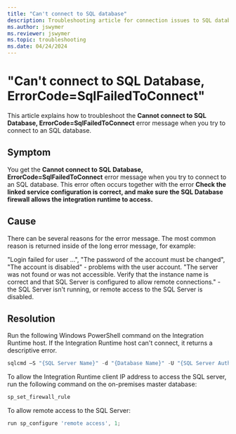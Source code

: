 ```yaml
---
title: "Can't connect to SQL database"
description: Troubleshooting article for connection issues to SQL database in Business Central cloud migration.
ms.author: jswymer 
ms.reviewer: jswymer 
ms.topic: troubleshooting 
ms.date: 04/24/2024
---
```


# "Can't connect to SQL Database, ErrorCode=SqlFailedToConnect"

This article explains how to troubleshoot the **Cannot connect to SQL Database, ErrorCode=SqlFailedToConnect** error message when you try to connect to an SQL database.

## Symptom

You get the **Cannot connect to SQL Database, ErrorCode=SqlFailedToConnect** error message when you try to connect to an SQL database. This error often occurs together with the error **Check the linked service configuration is correct, and make sure the SQL Database firewall allows the integration runtime to access.**

## Cause

There can be several reasons for the error message. The most common reason is returned inside of the long error message, for example:

"Login failed for user …", "The password of the account must be changed", "The account is disabled" - problems with the user account.
"The server was not found or was not accessible. Verify that the instance name is correct and that SQL Server is configured to allow remote connections." - the SQL Server isn't running, or remote access to the SQL Server is disabled.

## Resolution

Run the following Windows PowerShell command on the Integration Runtime host. If the Integration Runtime host can't connect, it returns a descriptive error.

```powershell
sqlcmd –S "{SQL Server Name}" -d "{Database Name}" -U "{SQL Server Authenticated User Name}" -P "{PlaceholderSQLServerAuthenticatedPassword}" -Q 'select * from [dbo].[Intelligent Cloud]'
```

To allow the Integration Runtime client IP address to access the SQL server, run the following command on the on-premises master database:

```powershell
sp_set_firewall_rule
```

To allow remote access to the SQL Server:

```powershell
run sp_configure 'remote access', 1; 
```
